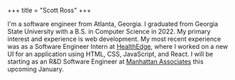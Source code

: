+++
title = "Scott Ross"
+++

I'm a software engineer from Atlanta, Georgia. I graduated from Georgia State University
with a B.S. in Computer Science in 2022. My primary interest and experience is web development.
My most recent experience was as a Software Engineer Intern at <u>[HealthEdge](https://healthedge.com/)</u>, where I worked on
a new UI for an application using HTML, CSS, JavaScript, and React. I will be starting as an R&D Software
Engineer at <u>[Manhattan Associates](https://www.manh.com/)</u> this upcoming January.

        